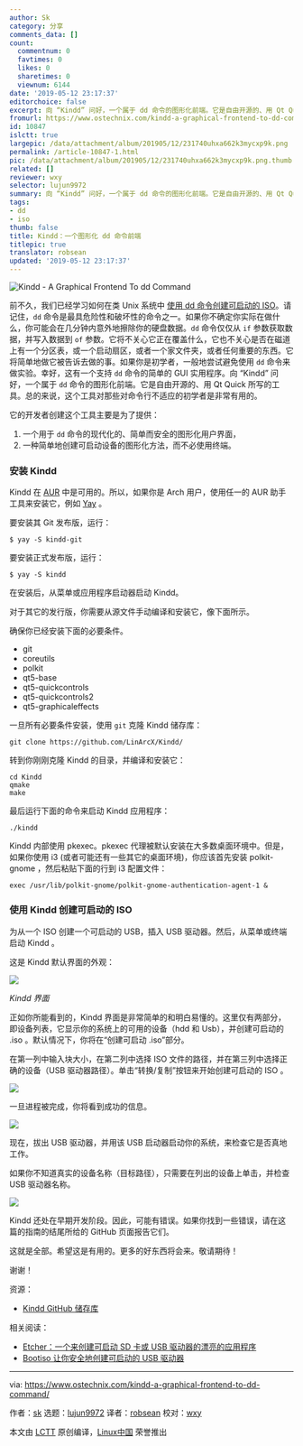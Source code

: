 ```yaml
---
author: Sk
category: 分享
comments_data: []
count:
  commentnum: 0
  favtimes: 0
  likes: 0
  sharetimes: 0
  viewnum: 6144
date: '2019-05-12 23:17:37'
editorchoice: false
excerpt: 向 “Kindd” 问好，一个属于 dd 命令的图形化前端。它是自由开源的、用 Qt Quick 所写的工具。总的来说，这个工具对那些对命令行不适应的初学者是非常有用的。
fromurl: https://www.ostechnix.com/kindd-a-graphical-frontend-to-dd-command/
id: 10847
islctt: true
largepic: /data/attachment/album/201905/12/231740uhxa662k3mycxp9k.png
permalink: /article-10847-1.html
pic: /data/attachment/album/201905/12/231740uhxa662k3mycxp9k.png.thumb.jpg
related: []
reviewer: wxy
selector: lujun9972
summary: 向 “Kindd” 问好，一个属于 dd 命令的图形化前端。它是自由开源的、用 Qt Quick 所写的工具。总的来说，这个工具对那些对命令行不适应的初学者是非常有用的。
tags:
- dd
- iso
thumb: false
title: Kindd：一个图形化 dd 命令前端
titlepic: true
translator: robsean
updated: '2019-05-12 23:17:37'
---
```


![Kindd - A Graphical Frontend To dd Command](/data/attachment/album/201905/12/231740uhxa662k3mycxp9k.png)


前不久，我们已经学习如何在类 Unix 系统中 [使用 dd 命令创建可启动的 ISO](https://www.ostechnix.com/how-to-create-bootable-usb-drive-using-dd-command/)。请记住，`dd` 命令是最具危险性和破坏性的命令之一。如果你不确定你实际在做什么，你可能会在几分钟内意外地擦除你的硬盘数据。`dd` 命令仅仅从 `if` 参数获取数据，并写入数据到 `of` 参数。它将不关心它正在覆盖什么，它也不关心是否在磁道上有一个分区表，或一个启动扇区，或者一个家文件夹，或者任何重要的东西。它将简单地做它被告诉去做的事。如果你是初学者，一般地尝试避免使用 `dd` 命令来做实验。幸好，这有一个支持 `dd` 命令的简单的 GUI 实用程序。向 “Kindd” 问好，一个属于 `dd` 命令的图形化前端。它是自由开源的、用 Qt Quick 所写的工具。总的来说，这个工具对那些对命令行不适应的初学者是非常有用的。


它的开发者创建这个工具主要是为了提供：


1. 一个用于 `dd` 命令的现代化的、简单而安全的图形化用户界面，
2. 一种简单地创建可启动设备的图形化方法，而不必使用终端。


### 安装 Kindd


Kindd 在 [AUR](https://aur.archlinux.org/packages/kindd-git/) 中是可用的。所以，如果你是 Arch 用户，使用任一的 AUR 助手工具来安装它，例如 [Yay](https://www.ostechnix.com/yay-found-yet-another-reliable-aur-helper/) 。


要安装其 Git 发布版，运行：



```
$ yay -S kindd-git
```

要安装正式发布版，运行：



```
$ yay -S kindd
```

在安装后，从菜单或应用程序启动器启动 Kindd。


对于其它的发行版，你需要从源文件手动编译和安装它，像下面所示。


确保你已经安装下面的必要条件。


* git
* coreutils
* polkit
* qt5-base
* qt5-quickcontrols
* qt5-quickcontrols2
* qt5-graphicaleffects


一旦所有必要条件安装，使用 `git` 克隆 Kindd 储存库：



```
git clone https://github.com/LinArcX/Kindd/
```

转到你刚刚克隆 Kindd 的目录，并编译和安装它：



```
cd Kindd
qmake
make
```

最后运行下面的命令来启动 Kindd 应用程序：



```
./kindd
```

Kindd 内部使用 pkexec。pkexec 代理被默认安装在大多数桌面环境中。但是，如果你使用 i3 (或者可能还有一些其它的桌面环境)，你应该首先安装 polkit-gnome ，然后粘贴下面的行到 i3 配置文件：



```
exec /usr/lib/polkit-gnome/polkit-gnome-authentication-agent-1 &
```

### 使用 Kindd 创建可启动的 ISO


为从一个 ISO 创建一个可启动的 USB，插入 USB 驱动器。然后，从菜单或终端启动 Kindd 。


这是 Kindd 默认界面的外观：


![](/data/attachment/album/201905/12/231741cbkl711obi610ikl.png)


*Kindd 界面*


正如你所能看到的，Kindd 界面是非常简单的和明白易懂的。这里仅有两部分，即设备列表，它显示你的系统上的可用的设备（hdd 和 Usb），并创建可启动的 .iso 。默认情况下，你将在“创建可启动 .iso”部分。


在第一列中输入块大小，在第二列中选择 ISO 文件的路径，并在第三列中选择正确的设备（USB 驱动器路径）。单击“转换/复制”按钮来开始创建可启动的 ISO 。


![](/data/attachment/album/201905/12/231742itfbbfttqhtuh8j3.png)


一旦进程被完成，你将看到成功的信息。


![](/data/attachment/album/201905/12/231743rhmqd4ihrm4mmr45.png)


现在，拔出 USB 驱动器，并用该 USB 启动器启动你的系统，来检查它是否真地工作。


如果你不知道真实的设备名称（目标路径），只需要在列出的设备上单击，并检查 USB 驱动器名称。


![](/data/attachment/album/201905/12/231744sylr368yztzd0c19.png)


Kindd 还处在早期开发阶段。因此，可能有错误。如果你找到一些错误，请在这篇的指南的结尾所给的 GitHub 页面报告它们。


这就是全部。希望这是有用的。更多的好东西将会来。敬请期待！


谢谢！


资源：


* [Kindd GitHub 储存库](https://github.com/LinArcX/Kindd)


相关阅读：


* [Etcher：一个来创建可启动 SD 卡或 USB 驱动器的漂亮的应用程序](https://www.ostechnix.com/etcher-beauitiful-app-create-bootable-sd-cards-usb-drives/)
* [Bootiso 让你安全地创建可启动的 USB 驱动器](https://www.ostechnix.com/bootiso-lets-you-safely-create-bootable-usb-drive/)




---


via: <https://www.ostechnix.com/kindd-a-graphical-frontend-to-dd-command/>


作者：[sk](https://www.ostechnix.com/author/sk/) 选题：[lujun9972](https://github.com/lujun9972) 译者：[robsean](https://github.com/robsean) 校对：[wxy](https://github.com/wxy)


本文由 [LCTT](https://github.com/LCTT/TranslateProject) 原创编译，[Linux中国](https://linux.cn/) 荣誉推出